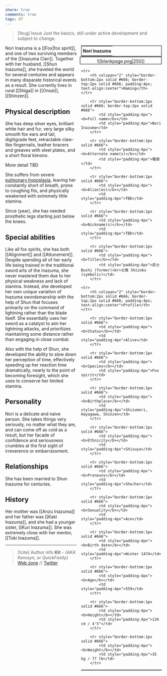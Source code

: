 ```yaml
---
share: true
comments: true
tags: HT
---
```

> [!bug] Issue
> Just the basics, still under active development and subject to change.

<div style="float:right; clear:right; width:260px; margin:0 0 0 14; border-collapse:collapse">
  <table style="float:right; clear:right; width:260px; margin:0 0 0 14; border:2px solid #666; line-height:1.5; border-collapse:collapse; font-size:smaller">
	<tr>
		<th colspan="2" style="border-bottom:2px solid #666; font-size:larger; padding:4px; text-align:center">Nori Inazuma</th>
	</tr></table>
  </div>

  <span align="center" style="float:right; clear:right; width:260px; margin:0 0 0 14; padding:4 0 0 0; border:2px solid #666;border-collapse:collapse">![[blankpage.png|250]]</span>

  <div style="float:right; clear:right; width:260px; margin:0 0 0 14; border-collapse:collapse">
    <table style="float:right; clear:right; width:260px; margin:0 0 7 14; border:2px solid #666; border-top:1px solid #666; line-height:1.5; border-collapse:collapse; font-size:smaller">
  
	<tr>
		<th colspan="2" style="border-bottom:2px solid #666; border-top:2px solid #666; padding:4px; text-align:center">Naming</th>
	</tr>
			
		<tr style="border-bottom:1px solid #666; border-top:2px solid #666">
			<td style="padding:4px"><b>Full name</b></td>
			<td style="padding:4px">Nori Inazuma</td>
		</tr>
		
		<tr style="border-bottom:1px solid #666">
			<td style="padding:4px"><b>Alternate name(s)</b></td>
			<td style="padding:4px">電徳</td>
		</tr>
	
		<tr style="border-bottom:1px solid #666">
			<td style="padding:4px"><b>Alias(es)</b></td>
			<td style="padding:4px">TBD</td>
		</tr>
	
		<tr style="border-bottom:1px solid #666">
			<td style="padding:4px"><b>Nickname(s)</b></td>
			<td style="padding:4px">TBD</td>
		</tr>
	
		<tr style="border-bottom:1px solid #666">
			<td style="padding:4px"><b>Title</b></td>
			<td style="padding:4px">武士 Bushi (former)<br>士族 Shizoku (symbolic)</td>
		</tr>
	
	<tr>
		<th colspan="2" style="border-bottom:2px solid #666; border-top:2px solid #666; padding:4px; text-align:center">Profile</th>
	</tr>
		
		<tr style="border-bottom:1px solid #666">
			<td style="padding:4px"><b>Status</b></td>
			<td style="padding:4px">Alive</td>
		</tr>
	
		<tr style="border-bottom:1px solid #666">
			<td style="padding:4px"><b>Species</b></td>
			<td style="padding:4px">Fox spirit</td>
		</tr>
	
		<tr style="border-bottom:1px solid #666">
			<td style="padding:4px"><b>Birthplace</b></td>
			<td style="padding:4px">Shizumori, Hayagawa, Shinzen</td>
		</tr>
	
		<tr style="border-bottom:1px solid #666">
			<td style="padding:4px"><b>Ethnicity</b></td>
			<td style="padding:4px">Shisuya</td>
		</tr>
	
		<tr style="border-bottom:1px solid #666">
			<td style="padding:4px"><b>Pronouns</b></td>
			<td style="padding:4px">She/her</td>
		</tr>
	
		<tr style="border-bottom:1px solid #666">
			<td style="padding:4px"><b>Sexuality</b></td>
			<td style="padding:4px">Ace</td>
		</tr>
	
		<tr style="border-bottom:1px solid #666">
			<td style="padding:4px"><b>Birth date</b></td>
			<td style="padding:4px">Winter 1474</td>
		</tr>
	
		<tr style="border-bottom:1px solid #666">
			<td style="padding:4px"><b>Age</b></td>
			<td style="padding:4px">559</td>
		</tr>
	
		<tr style="border-bottom:1px solid #666">
			<td style="padding:4px"><b>Height</b></td>
			<td style="padding:4px">134 cm / 4'5"</td>
		</tr>
	
		<tr style="border-bottom:1px solid #666">
			<td style="padding:4px"><b>Weight</b></td>
			<td style="padding:4px">35 kg / 77 lb</td>
		</tr>
	
  </table>
</div>

Nori Inazuma is a [[Fox|fox spirit]], and one of two surviving members of the [[Inazuma Clan]]. Together with her husband, [[Shun Inazuma]], she traveled the world for several centuries and appears in many disparate historical events as a result. She currently lives in rural [[Shiga]] in [[Onsai]], [[Shinzen]].

## Physical description

She has deep silver eyes, brilliant white hair and fur, very large silky smooth fox ears and tail, digitigrade feet, retractable claw-like fingernails, leather bracers and greaves with steel plates, and a short floral kimono.

More detail TBD

She suffers from severe [pulmonary hypoplasia](https://en.wikipedia.org/wiki/Pulmonary_hypoplasia), leaving her constantly short of breath, prone to coughing fits, and physically weakened with extremely little stamina.

Since (year), she has needed prosthetic legs starting just below the knees.

## Special abilities

Like all fox spirits, she has both [[Alignment]] and [[Attunement]]. Despite spending all of her early life being trained in the traditional sword arts of the Inazuma, she never mastered them due to her physical weakness and lack of stamina. Instead, she developed her own unique variation of Inazuma swordsmanship with the help of Shun that focuses primarily on the command of lightning rather than the blade itself. She essentially uses her sword as a catalyst to aim her lightning attacks, and prioritizes maintaining some distance rather than engaging in close combat.

Also with the help of Shun, she developed the ability to slow down her perception of time, effectively speeding up her reaction time dramatically, nearly to the point of becoming foresight, which she uses to conserve her limited stamina.

## Personality

Nori is a delicate and naive person. She takes things very seriously, no matter what they are, and can come off as cold as a result, but her facade of confidence and seriousness crumbles at the first sight of irreverence or embarrassment.

## Relationships

She has been married to Shun Inazuma for centuries.

## History

Her mother was [[Anzu Inazuma]] and her father was [[Kaki Inazuma]], and she had a younger sister, [[Kuri Inazuma]]. She was extremely close with her mentor, [[Toki Inazuma]].

-----
> [!cite] Author info
> **Kit** - *(AKA Kerosyn, or QuickFastly)*\
> [Web zone](https://kitabe.link) // [Twitter](https://twitter.com/Kerosyn_)